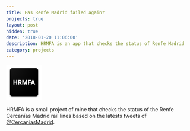 ```yaml
---
title: Has Renfe Madrid failed again?
projects: true
layout: post
hidden: true
date: '2018-01-20 11:06:00'
description: HRMFA is an app that checks the status of Renfe Madrid
category: projects
---
```


<p class="text-center"><img src="/assets/images/projects/hrmfa.png" alt="HRMFA"></p>

HRMFA is a small project of mine that checks the status of the Renfe Cercanías Madrid rail lines based on the latests tweets of [@CercaniasMadrid](https://twitter.com/cercaniasmadrid).